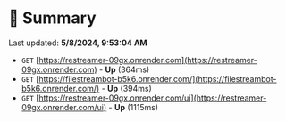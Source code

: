 # 📖 Summary
Last updated: **5/8/2024, 9:53:04 AM**

- `GET` [https://restreamer-09gx.onrender.com](https://restreamer-09gx.onrender.com) - **Up** (364ms)
- `GET` [https://filestreambot-b5k6.onrender.com/](https://filestreambot-b5k6.onrender.com/) - **Up** (394ms)
- `GET` [https://restreamer-09gx.onrender.com/ui](https://restreamer-09gx.onrender.com/ui) - **Up** (1115ms)
